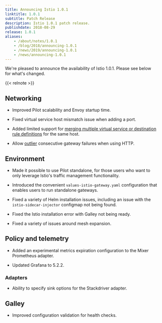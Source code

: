 ```yaml
---
title: Announcing Istio 1.0.1
linktitle: 1.0.1
subtitle: Patch Release
description: Istio 1.0.1 patch release.
publishdate: 2018-08-29
release: 1.0.1
aliases:
    - /about/notes/1.0.1
    - /blog/2018/announcing-1.0.1
    - /news/2019/announcing-1.0.1
    - /news/announcing-1.0.1
---
```


We're pleased to announce the availability of Istio 1.0.1. Please see below for what's changed.

{{< relnote >}}

## Networking

- Improved Pilot scalability and Envoy startup time.

- Fixed virtual service host mismatch issue when adding a port.

- Added limited support for [merging multiple virtual service or destination rule definitions](/pt-br/docs/ops/best-practices/traffic-management/#split-virtual-services) for the same host.

- Allow [outlier](https://www.envoyproxy.io/docs/envoy/latest/api-v2/api/v2/cluster/outlier_detection.proto) consecutive gateway failures when using HTTP.

## Environment

- Made it possible to use Pilot standalone, for those users who want to only leverage Istio's traffic management functionality.

- Introduced the convenient `values-istio-gateway.yaml` configuration that enables users to run standalone gateways.

- Fixed a variety of Helm installation issues, including an issue with the `istio-sidecar-injector` configmap not being found.

- Fixed the Istio installation error with Galley not being ready.

- Fixed a variety of issues around mesh expansion.

## Policy and telemetry

- Added an experimental metrics expiration configuration to the Mixer Prometheus adapter.

- Updated Grafana to 5.2.2.

### Adapters

- Ability to specify sink options for the Stackdriver adapter.

## Galley

- Improved configuration validation for health checks.
